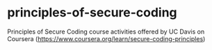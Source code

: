 # principles-of-secure-coding
Principles of Secure Coding course activities offered by UC Davis on Coursera (https://www.coursera.org/learn/secure-coding-principles)
